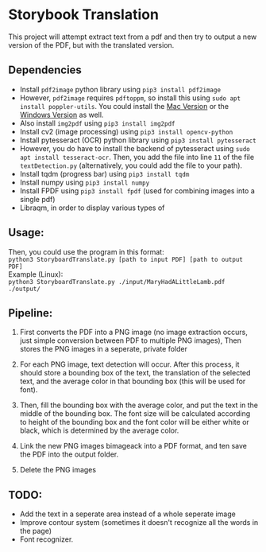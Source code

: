 # Storybook Translation

This project will attempt extract text from a pdf and then try to output a new version of the PDF, but with the translated version. 

## Dependencies

* Install `pdf2image` python library using `pip3 install pdf2image`
* However, `pdf2image` requires `pdftoppm`, so install this using `sudo apt install poppler-utils`. You could install the [Mac Version](https://macappstore.org/poppler/) or the [Windows Version](https://sourceforge.net/projects/poppler-win32/) as well. 
* Also install `img2pdf` using `pip3 install img2pdf`
* Install cv2 (image processing) using `pip3 install opencv-python`
* Install pytesseract (OCR) python library using `pip3 install pytesseract`
* However, you do have to install the backend of pytesseract using `sudo apt install tesseract-ocr`. Then, you add the file into line `11` of the file `textDetection.py` (alternatively, you could add the file to your path).
* Install tqdm (progress bar) using `pip3 install tqdm`
* Install numpy using `pip3 install numpy`
* Install FPDF using `pip3 install fpdf` (used for combining images into a single pdf)
* Libraqm, in order to display various types of 

## Usage: 

Then, you could use the program in this format: <br>
`python3 StoryboardTranslate.py [path to input PDF] [path to output PDF]` <br>
Example (Linux): <br>
`python3 StoryboardTranslate.py ./input/MaryHadALittleLamb.pdf ./output/`

## Pipeline: 

1. First converts the PDF into a PNG image (no image extraction occurs, just simple conversion between PDF to multiple PNG images), Then stores the PNG images in a seperate, private folder

2. For each PNG image, text detection will occur. After this process, it should store a bounding box of the text, the translation of the selected text, and the average color in that bounding box (this will be used for font).

3. Then, fill the bounding box with the average color, and put the text in the middle of the bounding box. The font size will be calculated according to height of the bounding box and the font color will be either white or black, which is determined by the average color.

4. Link the new PNG images bimageack into a PDF format, and ten save the PDF into the output folder.

5. Delete the PNG images

## TODO: 
* Add the text in a seperate area instead of a whole seperate image
* Improve contour system (sometimes it doesn't recognize all the words in the page)
* Font recognizer.